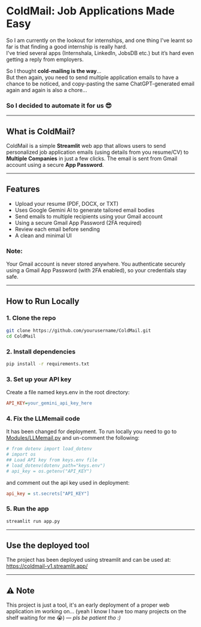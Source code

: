 #  ColdMail: Job Applications Made Easy

So I am currently on the lookout for internships, and one thing I've learnt so far is that finding a good internship is really hard.  
I've tried several apps (Internshala, LinkedIn, JobsDB etc.) but it’s hard even getting a reply from employers.

So I thought **cold-mailing is the way**...  
But then again, you need to send multiple application emails to have a chance to be noticed, and copy-pasting the same ChatGPT-generated email again and again is also a chore...

### So I decided to automate it for us 😎

---

##  What is ColdMail?

ColdMail is a simple **Streamlit** web app that allows users to send personalized job application emails (using details from you resume/CV) to **Multiple Companies** in just a few clicks. The email is sent from Gmail account using a secure **App Password**.

---

##  Features

-  Upload your resume (PDF, DOCX, or TXT)
-  Uses Google Gemini AI to generate tailored email bodies
-  Send emails to multiple recipients using your Gmail account
-  Using a secure Gmail App Password (2FA required)
-  Review each email before sending
-  A clean and minimal UI

### Note: 
Your Gmail account is never stored anywhere.
You authenticate securely using a Gmail App Password (with 2FA enabled), so your credentials stay safe.

---

##  How to Run Locally

### 1. **Clone the repo**

```bash
git clone https://github.com/yourusername/ColdMail.git
cd ColdMail
```
### 2. **Install dependencies**

```bash
pip install -r requirements.txt
```
### 3. **Set up your API key**
Create a file named keys.env in the root directory:
```ini
API_KEY=your_gemini_api_key_here
```
### 4. **Fix the LLMemail code**
It has been changed for deployment. To run locally you need to go to [Modules/LLMemail.py](Modules/LLMemail.py) and un-comment the following:
```ini
# from dotenv import load_dotenv
# import os
## Load API key from keys.env file
# load_dotenv(dotenv_path="keys.env")
# api_key = os.getenv("API_KEY")
```
and comment out the api key used in deployment:
```ini
api_key = st.secrets["API_KEY"]
```
### 5. **Run the app**
```bash
streamlit run app.py
```

---

## Use the deployed tool

The project has been deployed using streamlit and can be used at: https://coldmail-v1.streamlit.app/

---

## ⚠️ Note

This project is just a tool, it's an early deployment of a proper web application im working on...
(yeah I know I have too many projects on the shelf waiting for me 😭) — *pls be patient tho :)*
